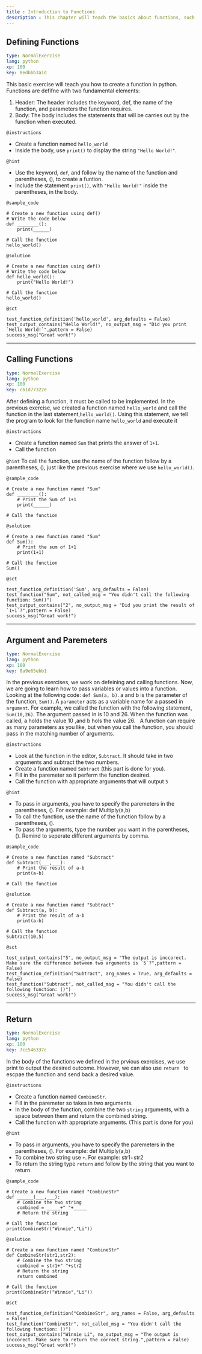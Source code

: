 ```yaml
---
title : Introduction to Functions
description : This chapter will teach the basics about functions, such as defining and calling functions
---
```

## Defining Functions

```yaml
type: NormalExercise
lang: python
xp: 100
key: 8edbbb3a1d
```
This basic exercise will teach you how to create a function in python. 
Functions are defifne with two fundamental elements:

1. Header:
   The header includes the keyword, def, the name of the function, and parameters the function requires.
2. Body:
   The body includes the statements that will be carries out by the function when executed.
  
`@instructions`
- Create a function named `hello_world`
- Inside the body, use `print()` to display the string `"Hello World!"`.

`@hint`
- Use the keyword, `def`, and follow by the name of the function and parentheses, (), to create a funtion. 
- Include the statement `print()`, with `"Hello World!"` inside the parentheses, in the body.

`@sample_code`
```{python}
# Create a new function using def()
# Write the code below
def ________():
    print(______)
    
# Call the function
hello_world()
```

`@solution`
```{python}
# Create a new function using def()
# Write the code below
def hello_world():
    print("Hello World!")
    
# Call the function
hello_world()
```

`@sct`
```{python}
test_function_definition('hello_world', arg_defaults = False)
test_output_contains("Hello World!", no_output_msg = "Did you print `Hello World!`",pattern = False)
success_msg("Great work!")
```
---
## Calling Functions

```yaml
type: NormalExercise
lang: python
xp: 100
key: c61d77322e
```
After defining a function, it must be called to be implemented. 
In the previous exercise, we created a function named `hello_world` and call the function in the last statement,`hello_world()`. 
Using this statement, we tell the program to look for the function name `hello_world` and execute it
  
`@instructions`
- Create a function named `Sum` that prints the answer of `1+1`.
- Call the function

`@hint`
To call the function, use the name of the function follow by a parentheses, (), just like the previous exercise where we use `hello_world()`.

`@sample_code`
```{python}
# Create a new function named "Sum"
def ________():
    # Print the Sum of 1+1
    print(______)
  
# Call the function 

```

`@solution`
```{python}
# Create a new function named "Sum"
def Sum():
    # Print the sum of 1+1
    print(1+1)
  
# Call the function 
Sum()
```

`@sct`
```{python}
test_function_definition('Sum', arg_defaults = False)
test_function("Sum", not_called_msg = "You didn't call the following function: Sum()")
test_output_contains("2", no_output_msg = "Did you print the result of `1+1`?",pattern = False)
success_msg("Great work!")
```

---
## Argument and Paremeters

```yaml
type: NormalExercise
lang: python
xp: 100
key: 8a9e65ebb1
```
In the previous exercises, we work on defeining and calling functions. Now, we are going to learn how to pass variables or values into a function. Looking at the following code: `def Sum(a, b)`. a and b is the parameter of the function, `Sum()`. A `parameter` acts as a variable name for a passed in `argument`. For example, we called the function with the following statement, `Sum(10,26)`. The argument passed in is 10 and 26. When the function was called, a holds the value 10 ,and b hols the value 26.
  
A function can require as many parameters as you like, but when you call the function, you should pass in the matching number of arguments.

`@instructions`
- Look at the function in the editor, `Subtract`. It should take in two arguments and subtract the two numbers. 
- Create a function named `Subtract` (this part is done for you).
- Fill in the paremeter so it perferm the function desired.
- Call the function with appropriate arguments that will output `5`

`@hint`
- To pass in arguments, you have to specify the paremeters in the parentheses, (). For example: def Multiply(a,b)
- To call the function, use the name of the function follow by a parentheses, ().
- To pass the arguments, type the number you want in the parentheses, (). Remind to seperate different arguments by comma.

`@sample_code`
```{python}
# Create a new function named "Subtract"
def Subtract(___,___):
    # Print the result of a-b
    print(a-b)
  
# Call the function 

```

`@solution`
```{python}
# Create a new function named "Subtract"
def Subtract(a, b):
    # Print the result of a-b
    print(a-b)
  
# Call the function 
Subtract(10,5)
```

`@sct`
```{python}
test_output_contains("5", no_output_msg = "The output is inccorect. Make sure the difference between two arguments is `5`?",pattern = False)
test_function_definition("Subtract", arg_names = True, arg_defaults = False)
test_function("Subtract", not_called_msg = "You didn't call the following function: ()")
success_msg("Great work!")
```

---
## Return

```yaml
type: NormalExercise
lang: python
xp: 100
key: 7cc546337c
```
In the body of the functions we defined in the prvious exercises, we use print to output the desired outcome. However, we can also use `return ` to escpae the function and send back a desired value.

`@instructions`
- Create a function named `CombineStr`.
- Fill in the paremeter so takes in two arguments.
- In the body of the function, combine the two `string` arguments, with a space between them and return the combined string.
- Call the function with appropriate arguments. (This part is done for you)

`@hint`
- To pass in arguments, you have to specify the paremeters in the parentheses, (). For example: def Multiply(a,b)
- To combine two string use `+`. For example: str1+str2
- To return the string type `return` and follow by the string that you want to return.

`@sample_code`
```{python}
# Create a new function named "CombineStr"
def ______(___,___):
    # Combine the two string
    combined = _____+" "+_____
    # Return the string
    
# Call the function 
print(CombineStr("Winnie","Li"))
```

`@solution`
```{python}
# Create a new function named "CombineStr"
def CombineStr(str1,str2):
    # Combine the two string
    combined = str1+" "+str2
    # Return the string
    return combined
  
# Call the function 
print(CombineStr("Winnie","Li"))
```

`@sct`
```{python}
test_function_definition("CombineStr", arg_names = False, arg_defaults = False)
test_function("CombineStr", not_called_msg = "You didn't call the following function: ()")
test_output_contains("Winnie Li", no_output_msg = "The output is inccorect. Make sure to return the correct string.",pattern = False)
success_msg("Great work!")
```
